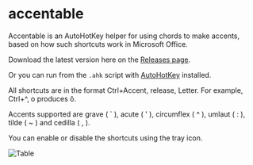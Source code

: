 # accentable
Accentable is an AutoHotKey helper for using chords to make accents, based on how such shortcuts work in Microsoft Office.

Download the latest version here on the [Releases page](https://github.com/gfsl/accentable/releases).

Or you can run from the `.ahk` script with [AutoHotKey](https://www.autohotkey.com/) installed.

All shortcuts are in the format Ctrl+Accent, release, Letter.
For example, Ctrl+^, o produces ô.

Accents supported are grave ( ` ), acute ( ' ), circumflex ( ^ ), umlaut ( : ), tilde ( ~ ) and cedilla ( , ).

You can enable or disable the shortcuts using the tray icon.

![Table](https://cdn.discordapp.com/attachments/686035595864309792/713217410534080583/jpg__15305.png)
